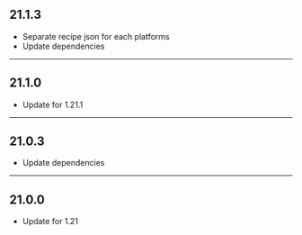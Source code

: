 ## 21.1.3

* Separate recipe json for each platforms
* Update dependencies

---
## 21.1.0

* Update for 1.21.1

---
## 21.0.3

* Update dependencies

---
## 21.0.0

* Update for 1.21
